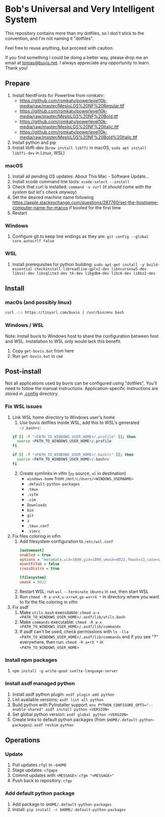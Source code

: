 # Bob's Universal and Very Intelligent System

This repository contains more than my dotfiles, so I don't stick to the convention, and I'm not naming it "dotfiles".

Feel free to reuse anything, but proceed with caution.

If you find something I could be doing a better way, please drop me an email at tomas@buvis.net.
I always appreciate any opportunity to learn. Thank you!

## Prepare

1. Install NerdFonts for Powerline from romkatv:
   - https://github.com/romkatv/powerlevel10k-media/raw/master/MesloLGS%20NF%20Regular.ttf
   - https://github.com/romkatv/powerlevel10k-media/raw/master/MesloLGS%20NF%20Bold.ttf
   - https://github.com/romkatv/powerlevel10k-media/raw/master/MesloLGS%20NF%20Italic.ttf
   - https://github.com/romkatv/powerlevel10k-media/raw/master/MesloLGS%20NF%20Bold%20Italic.ttf
2. Install python and pip
3. Install libffi-dev (`brew install libffi` in macOS, `sudo apt install libffi-dev` in Linux, WSL)

### macOS

1. Install all pending OS updates: About This Mac - Software Update...
2. Install xcode command line tools: `xcode-select --install`
3. Check that curl is installed: `command -v curl` (*it should come with the system but let's check anyway*)
4. Set the desired machine name following https://apple.stackexchange.com/questions/287760/set-the-hostname-computer-name-for-macos if booted for the first time
5. Restart

### Windows

1. Configure git to keep line endings as they are: `git config --global core.autocrlf false`

### WSL

1. Install prerequisites for python building: `sudo apt-get install -y build-essential checkinstall libreadline-gplv2-dev libncursesw5-dev libssl-dev libsqlite3-dev tk-dev libgdbm-dev libc6-dev libbz2-dev`

## Install

### macOs (and possibly linux)
``` bash
curl -Ls https://tinyurl.com/buvis | /usr/bin/env bash
```

### Windows / WSL

Note: Install buvis to Windows host to share the configuration between host and WSL. Installation to WSL only would lack this benefit.

1. Copy `get-buvis.bat` from here
2. Run `get-buvis.bat` in `cmd`

## Post-install

Not all applications used by buvis can be configured using "dotfiles". You'll need to follow the manual instructions. Application-specific instructions are stored in [.config](./.config) directory.

### Fix WSL issues
 
1. Link WSL home directory to Windows user's home
   1. Use buvis dotfiles inside WSL, add this to WSL's generated `~/.bashrc`:
   ```bash
   if [[ -f "<PATH_TO_WINDOWS_USER_HOME>/.profile" ]]; then
     source <PATH_TO_WINDOWS_USER_HOME>/.profile
   fi

   if [[ -f "<PATH_TO_WINDOWS_USER_HOME>/.bashrc" ]]; then
     source <PATH_TO_WINDOWS_USER_HOME>/.bashrc
   fi
   ```
   2. Create symlinks in vifm (`yy` source, `al` in destination)
      - `windows-home` from `/mnt/c/Users/<WINDOWS_USERNAME>`
      - `.default-python-packages`
      - `.tmux`
      - `.vifm`
      - `.vim`
      - `Downloads`
      - `bin`
      - `git`
      - `z`
      - `.tmux.conf`
      - `.vimrc`
2. Fix files coloring in vifm
   1. Add filesystem configuration to `/etc/wsl.conf`
      ``` ini
      [automount]
      enabled = true
      options = "metadata,uid=1000,gid=1000,umask=0022,fmask=11,case=off"
      mountFsTab = false
      crossDistro = true
      
      [filesystem]
      umask = 0022
      ```
   2. Restart WSL: run `wsl --terminate Ubuntu` in `cmd`, then start WSL
   3. Run `chmod -R a-x+X,u-x+rwX,go-wx+rX *` in directory where you want to fix the file coloring in vifm
3. Fix asdf
   1. Make `utils.bash` executable: `chmod a-x <PATH_TO_WINDOWS_USER_HOME>/.asdf/lib/utils.bash`
   2. Make `commands` executable: `chmod -R a-x <PATH_TO_WINDOWS_USER_HOME>/.asdf/lib/commands`
   3. If asdf can't be used, check permissions with `ls -lla <PATH_TO_WINDOWS_USER_HOME>/.asdf/lib/commands` and if you see "?" everywhere, then run: `chmod -R a+rX *` in `<PATH_TO_WINDOWS_USER_HOME>`

### Install npm packages

1. `npm install -g write-good svelte-language-server`

### Install asdf managed python

1. Install asdf python plugin: `asdf plugin add python`
2. List available versions: `asdf list all python`
3. Build python with PyInstaller support: `env PYTHON_CONFIGURE_OPTS="--enable-shared" asdf install python <VERSION>`
4. Set global python version: `asdf global python <VERSION>`
5. Create links to default python packages (from `$HOME/.default-python-packages`): `asdf reshim python`

## Operations

### Update

1. Pull updates `cfgl` in `~$HOME`
2. Stage updates: `cfgapa`
3. Commit updates with `<MESSAGE>`: `cfgm "<MESSAGE>"`
4. Push back to repository: `cfgp`

### Add default python package

1. Add package to `$HOME/.default-python-packages`
2. Install: `pip install -r $HOME/.default-python-packages`

